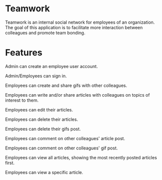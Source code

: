 # Teamwork
Teamwork is an internal social network for employees of an organization. The goal of this application is to facilitate more interaction between colleagues and promote team bonding.

# Features
Admin can create an employee user account.

Admin/Employees can sign in.

Employees can create and share gifs with other colleagues.

Employees can write and/or share articles with colleagues on topics of interest to them.

Employees can edit their articles.

Employees can delete their articles.

Employees can delete their gifs post.

Employees can comment on other colleagues' article post.

Employees can comment on other colleagues' gif post.

Employees can view all articles, showing the most recently posted articles first.

Employees can view a specific article.
